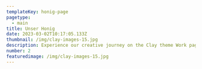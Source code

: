 ```yaml
---
templateKey: honig-page
pagetype:
  - main
title: Unser Honig
date: 2023-03-02T10:17:05.133Z
thumbnail: /img/clay-images-15.jpg
description: Experience our creative journey on the Clay theme Work page. Explore our portfolio and witness the artistry behind our projects.
number: 2
featuredimage: /img/clay-images-15.jpg
---
```



